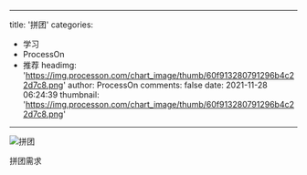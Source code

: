 
---
title: '拼团'
categories: 
 - 学习
 - ProcessOn
 - 推荐
headimg: 'https://img.processon.com/chart_image/thumb/60f913280791296b4c22d7c8.png'
author: ProcessOn
comments: false
date: 2021-11-28 06:24:39
thumbnail: 'https://img.processon.com/chart_image/thumb/60f913280791296b4c22d7c8.png'
---

<div>   
<img class="thumb" alt="拼团" src="https://img.processon.com/chart_image/thumb/60f913280791296b4c22d7c8.png" referrerpolicy="no-referrer">
<p>拼团需求</p>  
</div>
            